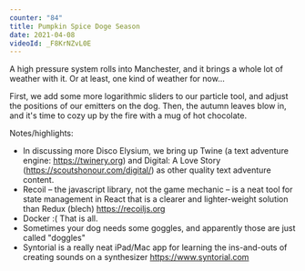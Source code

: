 ```yaml
---
counter: "84"
title: Pumpkin Spice Doge Season
date: 2021-04-08
videoId: _F8KrNZvL0E
---
```


A high pressure system rolls into Manchester, and it brings a whole lot of weather with it. Or at least, one kind of weather for now...

First, we add some more logarithmic sliders to our particle tool, and adjust the positions of our emitters on the dog. Then, the autumn leaves blow in, and it's time to cozy up by the fire with a mug of hot chocolate.

Notes/highlights:

- In discussing more Disco Elysium, we bring up Twine (a text adventure engine: https://twinery.org) and Digital: A Love Story (https://scoutshonour.com/digital/) as other quality text adventure content.
- Recoil – the javascript library, not the game mechanic – is a neat tool for state management in React that is a clearer and lighter-weight solution than Redux (blech) https://recoiljs.org
- Docker :( That is all.
- Sometimes your dog needs some goggles, and apparently those are just called "doggles"
- Syntorial is a really neat iPad/Mac app for learning the ins-and-outs of creating sounds on a synthesizer https://www.syntorial.com